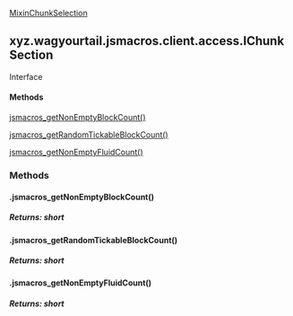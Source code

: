 
[MixinChunkSelection](1.9.2/xyz/wagyourtail/jsmacros/client/mixins/access/MixinChunkSelection.html)

xyz.wagyourtail.jsmacros.client.access.IChunkSection
----------------------------------------------------

Interface
#### 

#### Methods

[jsmacros\_getNonEmptyBlockCount()](#jsmacros_getNonEmptyBlockCount-)


[jsmacros\_getRandomTickableBlockCount()](#jsmacros_getRandomTickableBlockCount-)


[jsmacros\_getNonEmptyFluidCount()](#jsmacros_getNonEmptyFluidCount-)



### Methods

#### .jsmacros\_getNonEmptyBlockCount()


##### Returns: short



#### .jsmacros\_getRandomTickableBlockCount()


##### Returns: short



#### .jsmacros\_getNonEmptyFluidCount()


##### Returns: short




